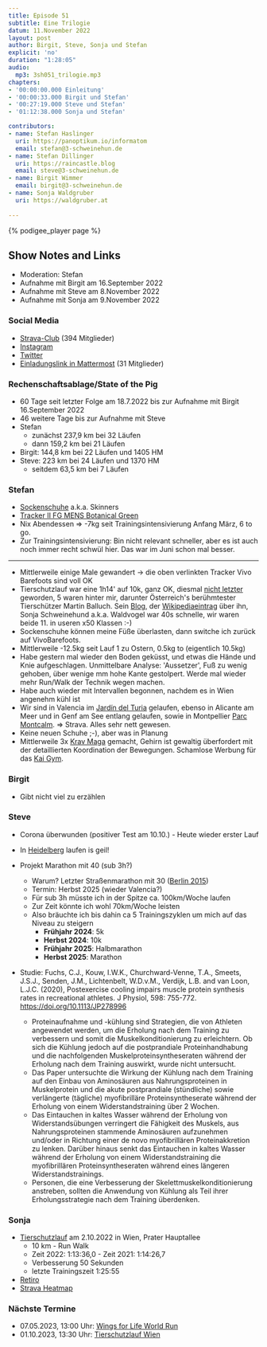 ```yaml
---
title: Episode 51
subtitle: Eine Trilogie
datum: 11.November 2022
layout: post
author: Birgit, Steve, Sonja und Stefan
explicit: 'no'
duration: "1:28:05"
audio: 
  mp3: 3sh051_trilogie.mp3
chapters:
- '00:00:00.000 Einleitung'
- '00:00:33.000 Birgit und Stefan'
- '00:27:19.000 Steve und Stefan'
- '01:12:38.000 Sonja und Stefan' 

contributors:
- name: Stefan Haslinger
  uri: https://panoptikum.io/informatom
  email: stefan@3-schweinehun.de
- name: Stefan Dillinger
  uri: https://raincastle.blog
  email: steve@3-schweinehun.de
- name: Birgit Wimmer
  email: birgit@3-schweinehun.de
- name: Sonja Waldgruber
  uri: https://waldgruber.at
  
---
```


{% podigee_player page %}

## Show Notes and Links

* Moderation: Stefan
* Aufnahme mit Birgit am 16.September 2022
* Aufnahme mit Steve am 8.November 2022
* Aufnahme mit Sonja am 9.November 2022

### Social Media

* [Strava-Club](https://www.strava.com/clubs/3schweinehunde) (394 Mitglieder)
* [Instagram](https://www.instagram.com/3_schweinehunde/)
* [Twitter](https://twitter.com/3schweinehunde)
* [Einladungslink in Mattermost](https://mattermost.informatom.com/signup_user_complete/?id=pniz51hpoiyqumcdeu11463o8h) (31 Mitglieder)

### Rechenschaftsablage/State of the Pig

* 60 Tage seit letzter Folge am 18.7.2022 bis zur Aufnahme mit Birgit 16.September 2022
* 46 weitere Tage bis zur Aufnahme mit Steve
* Stefan
  * zunächst 237,9 km bei 32 Läufen
  * dann 159,2 km bei 21 Läufen
* Birgit: 144,8 km bei 22 Läufen und 1405 HM
* Steve: 223 km bei 24 Läufen und 1370 HM
  * seitdem 63,5 km bei 7 Läufen

### Stefan

* [Sockenschuhe](https://sockenschuhe.at/) a.k.a. Skinners
* [Tracker II FG MENS Botanical Green](https://www.vivobarefoot.at/index.php/de/detailansicht/tracker-ii-fg-mens-botanical-green__16078)
* Nix Abendessen => -7kg seit Trainingsintensivierung Anfang März, 6 to go.
* Zur Trainingsintensivierung: Bin nicht relevant schneller, aber es ist auch noch immer recht schwül hier. Das war im Juni schon mal besser.

----

* Mittlerweile einige Male gewandert -> die oben verlinkten Tracker Vivo Barefoots sind voll OK
* Tierschutzlauf war eine 1h14' auf 10k, ganz OK, diesmal [nicht letzter](https://my.raceresult.com/185385/results#4_3277BD) geworden,
  5 waren hinter mir, darunter Österreich's berühmtester Tierschützer Martin Balluch. Sein [Blog](https://martinballuch.com/), der [Wikipediaeintrag](https://de.wikipedia.org/wiki/Martin_Balluch) über ihn, Sonja Schweinehund a.k.a. Waldvogel war 40s schnelle, wir waren beide 11. in useren x50 Klassen :-)
* Sockenschuhe können meine Füße überlasten, dann switche ich zurück auf VivoBarefoots.
* Mittlerweile -12.5kg seit Lauf 1 zu Ostern, 0.5kg to (eigentlich 10.5kg)
* Habe gestern mal wieder den Boden geküsst, und etwas die Hände und Knie aufgeschlagen. Unmittelbare Analyse: 'Aussetzer', Fuß zu wenig gehoben, über wenige mm hohe Kante gestolpert. Werde mal wieder mehr Run/Walk der Technik wegen machen.
* Habe auch wieder mit Intervallen begonnen, nachdem es in Wien angenehm kühl ist
* Wir sind in Valencia im [Jardín del Turia](https://de.wikipedia.org/wiki/Jard%C3%ADn_del_Turia) gelaufen, ebenso in Alicante am Meer und in Genf am See entlang gelaufen, sowie in Montpellier [Parc Montcalm](https://www.visit-occitanie.com/de/fiche/patrimoine-culturel/parc-montcalm-montpellier_TFOPCULAR034V50LOJU/). => Strava. Alles sehr nett gewesen.
* Keine neuen Schuhe ;-), aber was in Planung
* Mittlerweile 3x [Krav Maga](https://www.kaigym.at/classes/krav-maga/) gemacht, Gehirn ist gewaltig überfordert mit der detaillierten Koordination der
  Bewegungen. Schamlose Werbung für das [Kai Gym](https://www.kaigym.at/).

### Birgit

* Gibt nicht viel zu erzählen

### Steve

* Corona überwunden (positiver Test am 10.10.) - Heute wieder erster Lauf
* In [Heidelberg](https://www.strava.com/activities/7710551325) laufen is geil!
* Projekt Marathon mit 40 (sub 3h?)
  * Warum? Letzter Straßenmarathon mit 30 ([Berlin 2015](https://www.strava.com/activities/402142431))
  * Termin: Herbst 2025 (wieder Valencia?)
  * Für sub 3h müsste ich in der Spitze ca. 100km/Woche laufen
  * Zur Zeit könnte ich wohl 70km/Woche leisten
  * Also bräuchte ich bis dahin ca 5 Trainingszyklen um mich auf das Niveau zu steigern
    * **Frühjahr 2024**: 5k
    * **Herbst 2024**: 10k
    * **Frühjahr 2025**: Halbmarathon
    * **Herbst 2025**: Marathon

* Studie: Fuchs, C.J., Kouw, I.W.K., Churchward-Venne, T.A., Smeets, J.S.J., Senden, J.M., Lichtenbelt, W.D.v.M., Verdijk, L.B. and van Loon, L.J.C. (2020), Postexercise cooling impairs muscle protein synthesis rates in recreational athletes. J Physiol, 598: 755-772. <https://doi.org/10.1113/JP278996>
  * Proteinaufnahme und -kühlung sind Strategien, die von Athleten angewendet werden, um die Erholung nach dem Training zu verbessern und somit die Muskelkonditionierung zu erleichtern. Ob sich die Kühlung jedoch auf die postprandiale Proteinhandhabung und die nachfolgenden Muskelproteinsyntheseraten während der Erholung nach dem Training auswirkt, wurde nicht untersucht.
  * Das Paper untersuchte die Wirkung der Kühlung nach dem Training auf den Einbau von Aminosäuren aus Nahrungsproteinen in Muskelprotein und die akute postprandiale (stündliche) sowie verlängerte (tägliche) myofibrilläre Proteinsyntheserate während der Erholung von einem Widerstandstraining über 2 Wochen.
  * Das Eintauchen in kaltes Wasser während der Erholung von Widerstandsübungen verringert die Fähigkeit des Muskels, aus Nahrungsproteinen stammende Aminosäuren aufzunehmen und/oder in Richtung einer de novo myofibrillären Proteinakkretion zu lenken. Darüber hinaus senkt das Eintauchen in kaltes Wasser während der Erholung von einem Widerstandstraining die myofibrillären Proteinsyntheseraten während eines längeren Widerstandstrainings.
  * Personen, die eine Verbesserung der Skelettmuskelkonditionierung anstreben, sollten die Anwendung von Kühlung als Teil ihrer Erholungsstrategie nach dem Training überdenken.

### Sonja

* [Tierschutzlauf](https://tierschutzlauf.at/) am 2.10.2022 in Wien, Prater Hauptallee
  * 10 km - Run Walk
  * Zeit 2022: 1:13:36,0 - Zeit 2021: 1:14:26,7
  * Verbesserung 50 Sekunden
  * letzte Trainingszeit 1:25:55
* [Retiro](https://de.wikipedia.org/wiki/Retiro-Park)
* [Strava Heatmap](https://www.strava.com/heatmap)

### Nächste Termine

* 07.05.2023, 13:00 Uhr: [Wings for Life World Run](https://www.wingsforlifeworldrun.com/de)
* 01.10.2023, 13:30 Uhr: [Tierschutzlauf Wien](https://www.tierschutzlauf.at/)
